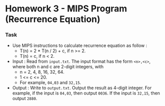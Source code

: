 # Homework 3 - MIPS Program (Recurrence Equation)

### Task
* Use MIPS instructions to calculate recurrence equation as follow :
  + T(n) = 2 * T(n / 2) + c, if n >= 2.
  + T(n) = c, if n < 2.
* Input : Read from `input.txt`. The input format has the form `<n>,<c>`, where both n and c are 2-digit integers, with
  + n = 2, 4, 8, 16, 32, 64.
  + 1 <= c <= 20.
  + For example, `04,03` and `32,15`.
* Output : Write to `output.txt`. Output the result as 4-digit integer. For example, if the input is `04,03`, then output `0036`. If the input is `32,15`, then output `2880`.
